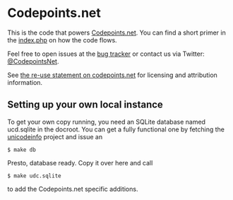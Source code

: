 Codepoints.net
==============

This is the code that powers [Codepoints.net](http://codepoints.net). You can
find a short primer in the
[index.php](https://github.com/Boldewyn/Codepoints.net/blob/master/index.php)
on how the code flows.

Feel free to open issues at the [bug tracker](https://github.com/Boldewyn/Codepoints.net/issues)
or contact us via Twitter: [@CodepointsNet](https://twitter.com/CodepointsNet).

See [the re-use statement on codepoints.net](http://codepoints.net/about#this_site)
for licensing and attribution information.

Setting up your own local instance
----------------------------------

To get your own copy running, you need an SQLite database named ucd.sqlite in
the docroot. You can get a fully functional one by fetching the [unicodeinfo](https://github.com/Boldewyn/unicodeinfo)
project and issue an

    $ make db

Presto, database ready. Copy it over here and call

    $ make udc.sqlite

to add the Codepoints.net specific additions.
